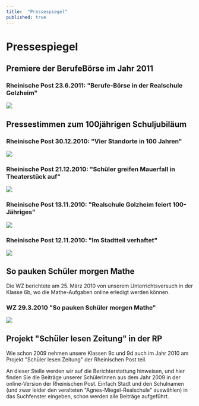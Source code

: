 ```yaml
---
title:  "Pressespiegel"
published: true
---
```


# Pressespiegel

## Premiere der BerufeB&ouml;rse im Jahr 2011

### Rheinische Post 23.6.2011: "Berufe-B&ouml;rse in der Realschule Golzheim"

<img src="img/pressespiegel/20110623-rp-berufeboerse.jpg">

## Pressestimmen zum 100j&auml;hrigen Schuljubil&auml;um

### Rheinische Post 30.12.2010: "Vier Standorte in 100 Jahren"

<img src="img/pressespiegel/20101230-vier-standorte-in-100-jahren.jpg">

### Rheinische Post 21.12.2010: "Sch&uuml;ler greifen Mauerfall in Theaterst&uuml;ck auf"

<img src="img/pressespiegel/20101221-rp-schueler-greifen-mauerfall-auf.jpg">

### Rheinische Post 13.11.2010: "Realschule Golzheim feiert 100-J&auml;hriges" 

<img src="img/pressespiegel/20101113-realschule-golzheim-feiert-100-jaehriges.jpg">

### Rheinische Post 12.11.2010: "Im Stadtteil verhaftet" 

<img src="img/pressespiegel/20101112-rp-im-stadtteil-verhaftet.jpg">

## So pauken Sch&uuml;ler morgen Mathe

Die WZ berichtete am 25. M&auml;rz 2010 von unserem Unterrichtsversuch in der Klasse 6b, wo die Mathe-Aufgaben online erledigt werden k&ouml;nnen.

### WZ 29.3.2010 "So pauken Sch&uuml;ler morgen Mathe"  

<img src="img/pressespiegel/20100325-wz-so-pauken-schueler-morgen-mathe.jpg">

## Projekt "Sch&uuml;ler lesen Zeitung" in der RP

Wie schon 2009 nehmen unsere Klassen 9c und 9d auch im Jahr 2010 am Projekt "Sch&uuml;ler lesen Zeitung" der Rheinischen Post teil. 

An dieser Stelle werden wir auf die Berichterstattung hinweisen, und hier finden Sie die Beitr&auml;ge unserer Sch&uuml;lerInnen aus dem Jahr 2009 in der online-Version der Rheinischen Post. Einfach Stadt und den Schulnamen (und zwar leider den veralteten "Agnes-Miegel-Realschule" ausw&auml;hlen) in das Suchfenster eingeben, schon werden alle Beitr&auml;ge aufgef&uuml;hrt. 

<!-- 
20110113-wz-der-endspurt-fuer-den-schulpreis.jpg
rp-artikel-handwerker-azubis-30.10.103.jpg
wz-artikel1a0064.jpg
-->
